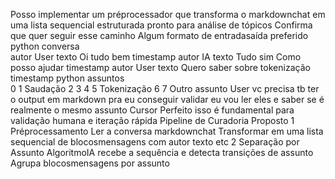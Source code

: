 Posso implementar um préprocessador que transforma o markdownchat em uma lista sequencial estruturada pronto para análise de tópicos
Confirma que quer seguir esse caminho Algum formato de entradasaída preferido
python
conversa  
autor User texto Oi tudo bem timestamp 
autor IA texto Tudo sim Como posso ajudar timestamp 
autor User texto Quero saber sobre tokenização timestamp 
python
assuntos  
0 1  Saudação
2 3 4 5  Tokenização
6 7  Outro assunto
User
vc precisa tb ter o output em markdown pra eu conseguir validar eu vou ler eles e saber se é realmente o mesmo assunto
Cursor
Perfeito isso é fundamental para validação humana e iteração rápida
 Pipeline de Curadoria Proposto
1 Préprocessamento
 Ler a conversa markdownchat
 Transformar em uma lista sequencial de blocosmensagens com autor texto etc
2 Separação por Assunto
 AlgoritmoIA recebe a sequência e detecta transições de assunto
 Agrupa blocosmensagens por assunto
